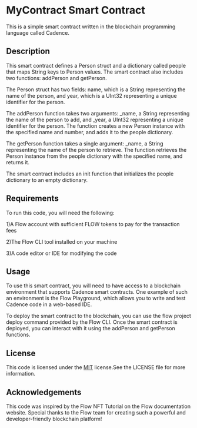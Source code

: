 
# MyContract Smart Contract


This is a simple smart contract written in the blockchain programming language called Cadence.


## Description

This smart contract defines a Person struct and a dictionary called people that maps String keys to Person values. The smart contract also includes two functions: addPerson and getPerson.

The Person struct has two fields: name, which is a String representing the name of the person, and year, which is a UInt32 representing a unique identifier for the person.

The addPerson function takes two arguments: _name, a String representing the name of the person to add, and _year, a UInt32 representing a unique identifier for the person. The function creates a new Person instance with the specified name and number, and adds it to the people dictionary.

The getPerson function takes a single argument: _name, a String representing the name of the person to retrieve. The function retrieves the Person instance from the people dictionary with the specified name, and returns it.

The smart contract includes an init function that initializes the people dictionary to an empty dictionary.
 

## Requirements

To run this code, you will need the following:

1)A Flow account with sufficient FLOW tokens to pay for the transaction fees

2)The Flow CLI tool installed on your machine

3)A code editor or IDE for modifying the code
## Usage

To use this smart contract, you will need to have access to a blockchain environment that supports Cadence smart contracts. One example of such an environment is the Flow Playground, which allows you to write and test Cadence code in a web-based IDE.

To deploy the smart contract to the blockchain, you can use the flow project deploy command provided by the Flow CLI. Once the smart contract is deployed, you can interact with it using the addPerson and getPerson functions.
## License

This code is licensed under the [MIT](https://choosealicense.com/licenses/mit/) license.See the LICENSE file for more information.


## Acknowledgements

This code was inspired by the Flow NFT Tutorial on the Flow documentation website. Special thanks to the Flow team for creating such a powerful and developer-friendly blockchain platform!
